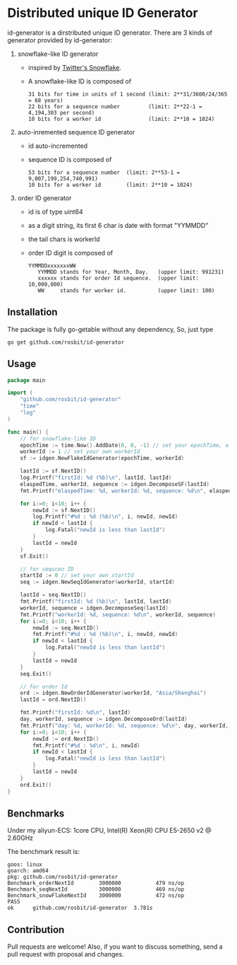 # Distributed unique ID Generator

id-generator is a dirstributed unique ID generator. There are 3 kinds of generator
provided by id-generator:

 1. snowflake-like ID generator
    - inspired by [Twitter's Snowflake](https://blog.twitter.com/2010/announcing-snowflake).
    - A snowflake-like ID is composed of

        ```
        31 bits for time in units of 1 second (limit: 2**31/3600/24/365 = 68 years)
        22 bits for a sequence number         (limit: 2**22-1 = 4,194,303 per second)
        10 bits for a worker id               (limit: 2**10 = 1024)
        ```

 1. auto-inremented sequence ID generator
    - id auto-incremented
    - sequence ID is composed of

        ```
        53 bits for a sequence number  (limit: 2**53-1 = 9,007,199,254,740,991)
        10 bits for a worker id        (limit: 2**10 = 1024)
        ```

 1. order ID generator
    - id is of type uint64
    - as a digit string, its first 6 char is date with format "YYMMDD"
    - the tail chars is workerId
    - order ID digit is composed of

        ```
        YYMMDDxxxxxxxWW
           YYMMDD stands for Year, Month, Day.   (upper limit: 991231)
           xxxxxx stands for order Id sequence.  (upper limit: 10,000,000)
           WW     stands for worker id.          (upper limit: 100)
        ```

## Installation

The package is fully go-getable without any dependency, So, just type

   `go get github.com/rosbit/id-generator`

## Usage

```go
package main

import (
	"github.com/rosbit/id-generator"
	"time"
	"log"
)

func main() {
	// for snowflake-like ID
	epochTime := time.Now().AddDate(0, 0, -1) // set your epochTime, a history time
	workerId := 1 // set your own workerId
	sf := idgen.NewFlakeIdGenerator(epochTime, workerId)

	lastId := sf.NextID()
	log.Printf("firstId: %d (%b)\n", lastId, lastId)
	elaspedTime, workerId, sequence := idgen.DecomposeSF(lastId)
	fmt.Printf("elaspedTime: %d, workerId: %d, sequence: %d\n", elaspedTime, workerId, sequence)

	for i:=0; i<10; i++ {
		newId := sf.NextID()
		log.Printf("#%d : %d (%b)\n", i, newId, newId)
		if newId < lastId {
			log.Fatal("newId is less than lastId")
		}
		lastId = newId
	}
	sf.Exit()

	// for sequcen ID
	startId := 0 // set your own startId
	seq := idgen.NewSeqIdGenerator(workerId, startId)

	lastId = seq.NextID()
	fmt.Printf("firstId: %d (%b)\n", lastId, lastId)
	workerId, sequence = idgen.DecomposeSeq(lastId)
	fmt.Printf("workerId: %d, sequence: %d\n", workerId, sequence)
	for i:=0; i<10; i++ {
		newId := seq.NextID()
		fmt.Printf("#%d : %d (%b)\n", i, newId, newId)
		if newId < lastId {
			log.Fatal("newId is less than lastId")
		}
		lastId = newId
	}
	seq.Exit()

	// for order Id
	ord := idgen.NewOrderIdGenerator(workerId, "Asia/Shanghai")
	lastId = ord.NextID()

	fmt.Printf("firstId: %d\n", lastId)
	day, workerId, sequence := idgen.DecomposeOrd(lastId)
	fmt.Printf("day: %d, workerId: %d, sequence: %d\n", day, workerId, sequence)
	for i:=0; i<10; i++ {
		newId := ord.NextID()
		fmt.Printf("#%d : %d\n", i, newId)
		if newId < lastId {
			log.Fatal("newId is less than lastId")
		}
		lastId = newId
	}
	ord.Exit()
}
```

## Benchmarks

Under my aliyun-ECS: 1core CPU, Intel(R) Xeon(R) CPU E5-2650 v2 @ 2.60GHz

The benchmark result is:

```
goos: linux
goarch: amd64
pkg: github.com/rosbit/id-generator
Benchmark_orderNextId     	 3000000	       479 ns/op
Benchmark_seqNextId       	 3000000	       469 ns/op
Benchmark_snowFlakeNextId 	 3000000	       472 ns/op
PASS
ok  	github.com/rosbit/id-generator	3.781s
```

## Contribution

Pull requests are welcome! Also, if you want to discuss something,
send a pull request with proposal and changes.
